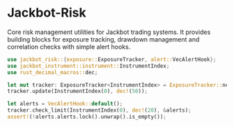 # Jackbot-Risk
Core risk management utilities for Jackbot trading systems.
It provides building blocks for exposure tracking, drawdown
management and correlation checks with simple alert hooks.

```rust
use jackbot_risk::{exposure::ExposureTracker, alert::VecAlertHook};
use jackbot_instrument::instrument::InstrumentIndex;
use rust_decimal_macros::dec;

let mut tracker: ExposureTracker<InstrumentIndex> = ExposureTracker::new();
tracker.update(InstrumentIndex(0), dec!(50));

let alerts = VecAlertHook::default();
tracker.check_limit(InstrumentIndex(0), dec!(20), &alerts);
assert!(!alerts.alerts.lock().unwrap().is_empty());
```

